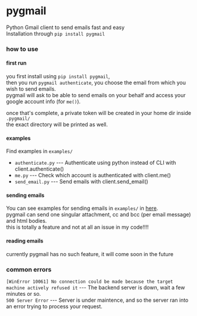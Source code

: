 # pygmail
Python Gmail client to send emails fast and easy  
Installation through `pip install pygmail`  
  
### how to use
#### **first run**  
you first install using `pip install pygmail`,  
then you run `pygmail authenticate`, you choose the email from which you wish to send emails.  
pygmail will ask to be able to send emails on your behalf and access your google account info (for `me()`).  

once that's complete, a private token will be created in your home dir inside `.pygmail/`  
the exact directory will be printed as well.  

#### **examples**
Find examples in `examples/`
- `authenticate.py` --- Authenticate using python instead of CLI with client.authenticate()
- `me.py` --- Check which account is authenticated with client.me()
- `send_email.py` --- Send emails with client.send_email()

#### **sending emails**  
You can see examples for sending emails in `examples/` in [here](https://github.com/utkrstht/pygmail).  
pygmail can send one singular attachment, cc and bcc (per email message) and html bodies.  
this is totally a feature and not at all an issue in my code!!!!

#### **reading emails**
currently pygmail has no such feature, it will come soon in the future  

### common errors
`[WinError 10061] No connection could be made because the target machine actively refused it` --- The backend server is down, wait a few minutes or so.  
`500 Server Error` --- Server is under maintence, and so the server ran into an error trying to process your request.
